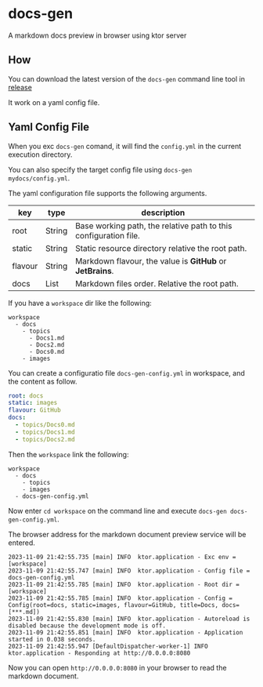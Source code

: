 # docs-gen
 A markdown docs preview in browser using ktor server

## How

You can download the latest version of the `docs-gen` command line tool in [release](https://github.com/szkug/docs-gen/releases)

It work on a yaml config file.

## Yaml Config File

When you exc `docs-gen` comand, it will find the `config.yml` in the current execution directory.

You can also specify the target config file using `docs-gen mydocs/config.yml`.

The yaml configuration file supports the following arguments.

| key | type | description |
| --- | ---- | ----------- |
| root | String | Base working path, the relative path to this configuration file. |
| static | String | Static resource directory relative the root path. |
| flavour | String | Markdown flavour, the value is **GitHub** or **JetBrains**. |
| docs | List<String> | Markdown files order. Relative the root path. |

If you have a `workspace` dir like the following:

```
workspace
  - docs
    - topics
      - Docs1.md
      - Docs2.md
      - Docs0.md
    - images
```

You can create a configuratio file `docs-gen-config.yml` in workspace, and the content as follow.

```yaml
root: docs
static: images
flavour: GitHub
docs:
  - topics/Docs0.md
  - topics/Docs1.md
  - topics/Docs2.md
```

Then the `workspace` link the following:

```
workspace
  - docs
    - topics
    - images
  - docs-gen-config.yml
```

Now enter `cd workspace` on the command line and execute `docs-gen docs-gen-config.yml`.

The browser address for the markdown document preview service will be entered.

```
2023-11-09 21:42:55.735 [main] INFO  ktor.application - Exc env = [workspace]
2023-11-09 21:42:55.747 [main] INFO  ktor.application - Config file = docs-gen-config.yml
2023-11-09 21:42:55.785 [main] INFO  ktor.application - Root dir = [workspace]
2023-11-09 21:42:55.785 [main] INFO  ktor.application - Config = Config(root=docs, static=images, flavour=GitHub, title=Docs, docs=[***.md])
2023-11-09 21:42:55.830 [main] INFO  ktor.application - Autoreload is disabled because the development mode is off.
2023-11-09 21:42:55.851 [main] INFO  ktor.application - Application started in 0.038 seconds.
2023-11-09 21:42:55.947 [DefaultDispatcher-worker-1] INFO  ktor.application - Responding at http://0.0.0.0:8080
```

Now you can open `http://0.0.0.0:8080` in your browser to read the markdown document.
